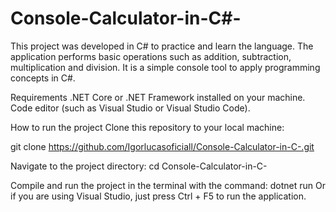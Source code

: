 # Console-Calculator-in-C#-
This project was developed in C# to practice and learn the language. The application performs basic operations such as addition, subtraction, multiplication and division. It is a simple console tool to apply programming concepts in C#.

Requirements
.NET Core or .NET Framework installed on your machine.
Code editor (such as Visual Studio or Visual Studio Code).

How to run the project
Clone this repository to your local machine:

git clone https://github.com/Igorlucasoficiall/Console-Calculator-in-C-.git

Navigate to the project directory:
cd Console-Calculator-in-C-

Compile and run the project in the terminal with the command:
dotnet run
Or if you are using Visual Studio, just press Ctrl + F5 to run the application.

